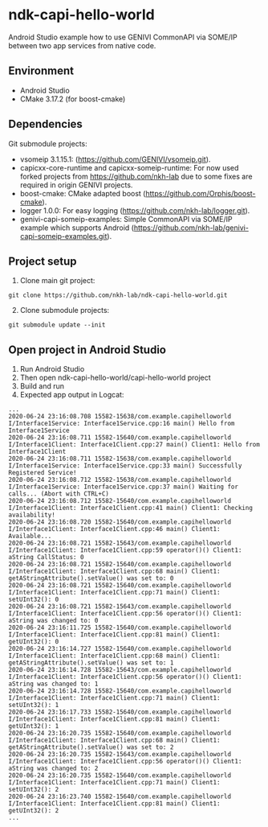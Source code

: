 # ndk-capi-hello-world
Android Studio example how to use GENIVI CommonAPI via SOME/IP between two app services from native code.

## Environment
- Android Studio
- CMake 3.17.2 (for boost-cmake)

## Dependencies
Git submodule projects:
- vsomeip 3.1.15.1: (https://github.com/GENIVI/vsomeip.git).
- capicxx-core-runtime and capicxx-someip-runtime: For now used forked projects from https://github.com/nkh-lab due to some fixes are required in origin GENIVI projects.
- boost-cmake: CMake adapted boost (https://github.com/Orphis/boost-cmake).
- logger 1.0.0: For easy logging (https://github.com/nkh-lab/logger.git).
- genivi-capi-someip-examples: Simple CommonAPI via SOME/IP example which supports Android (https://github.com/nkh-lab/genivi-capi-someip-examples.git).

## Project setup
1. Clone main git project:
```
git clone https://github.com/nkh-lab/ndk-capi-hello-world.git
```
2. Clone submodule projects:
```
git submodule update --init
```

## Open project in Android Studio
1. Run Android Studio
2. Then open ndk-capi-hello-world/capi-hello-world project
3. Build and run
4. Expected app output in Logcat:
```
...
2020-06-24 23:16:08.708 15582-15638/com.example.capihelloworld I/Interface1Service: Interface1Service.cpp:16 main() Hello from Interface1Service
2020-06-24 23:16:08.711 15582-15640/com.example.capihelloworld I/Interface1Client: Interface1Client.cpp:27 main() Client1: Hello from Interface1Client
2020-06-24 23:16:08.711 15582-15638/com.example.capihelloworld I/Interface1Service: Interface1Service.cpp:33 main() Successfully Registered Service!
2020-06-24 23:16:08.712 15582-15638/com.example.capihelloworld I/Interface1Service: Interface1Service.cpp:37 main() Waiting for calls... (Abort with CTRL+C)
2020-06-24 23:16:08.712 15582-15640/com.example.capihelloworld I/Interface1Client: Interface1Client.cpp:41 main() Client1: Checking availability!
2020-06-24 23:16:08.720 15582-15640/com.example.capihelloworld I/Interface1Client: Interface1Client.cpp:46 main() Client1: Available...
2020-06-24 23:16:08.721 15582-15643/com.example.capihelloworld I/Interface1Client: Interface1Client.cpp:59 operator()() Client1: aString CallStatus: 0
2020-06-24 23:16:08.721 15582-15640/com.example.capihelloworld I/Interface1Client: Interface1Client.cpp:68 main() Client1: getAStringAttribute().setValue() was set to: 0
2020-06-24 23:16:08.721 15582-15640/com.example.capihelloworld I/Interface1Client: Interface1Client.cpp:71 main() Client1: setUInt32(): 0
2020-06-24 23:16:08.721 15582-15643/com.example.capihelloworld I/Interface1Client: Interface1Client.cpp:56 operator()() Client1: aString was changed to: 0
2020-06-24 23:16:11.725 15582-15640/com.example.capihelloworld I/Interface1Client: Interface1Client.cpp:81 main() Client1: getUInt32(): 0
2020-06-24 23:16:14.727 15582-15640/com.example.capihelloworld I/Interface1Client: Interface1Client.cpp:68 main() Client1: getAStringAttribute().setValue() was set to: 1
2020-06-24 23:16:14.728 15582-15643/com.example.capihelloworld I/Interface1Client: Interface1Client.cpp:56 operator()() Client1: aString was changed to: 1
2020-06-24 23:16:14.728 15582-15640/com.example.capihelloworld I/Interface1Client: Interface1Client.cpp:71 main() Client1: setUInt32(): 1
2020-06-24 23:16:17.733 15582-15640/com.example.capihelloworld I/Interface1Client: Interface1Client.cpp:81 main() Client1: getUInt32(): 1
2020-06-24 23:16:20.735 15582-15640/com.example.capihelloworld I/Interface1Client: Interface1Client.cpp:68 main() Client1: getAStringAttribute().setValue() was set to: 2
2020-06-24 23:16:20.735 15582-15643/com.example.capihelloworld I/Interface1Client: Interface1Client.cpp:56 operator()() Client1: aString was changed to: 2
2020-06-24 23:16:20.735 15582-15640/com.example.capihelloworld I/Interface1Client: Interface1Client.cpp:71 main() Client1: setUInt32(): 2
2020-06-24 23:16:23.740 15582-15640/com.example.capihelloworld I/Interface1Client: Interface1Client.cpp:81 main() Client1: getUInt32(): 2
...
```

